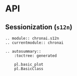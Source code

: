 # API

## Sessionization (`s12n`)

```{eval-rst}
.. module:: chronai.s12n
.. currentmodule:: chronai

.. autosummary::
    :toctree: generated

    pl.basic_plot
    pl.BasicClass
```
